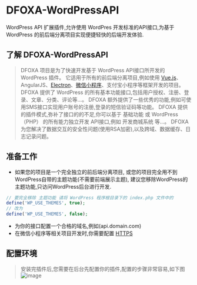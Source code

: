 # DFOXA-WordPressAPI
WordPress API 扩展插件,允许使用 WordPres 开发标准的API接口,为基于 WordPress 的前后端分离项目实现便捷轻快的后端开发体验.

## 了解 DFOXA-WordPressAPI


>DFOXA 项目是为了快速开发基于 WordPress API接口所开发的 WordPress 插件。
>它适用于所有的前后端分离项目,例如使用 [Vue.js](https://vuejs.org)、AngularJS、[Electron](http://electron.atom.io)、[微信小程序](https://mp.weixin.qq.com/debug/wxadoc/introduction/)、支付宝小程序等框架开发的项目。
>DFOXA 提供了 WordPress 的所有基本功能接口,包括用户授权、注册、登录、文章、分类、评论等...。
>DFOXA 额外提供了一些优秀的功能,例如可使用SMS接口实现用户账号的注册,登录的短信验证码等功能。
>DFOXA 提供的插件模式,弥补了接口的的不足,你可以基于 基础功能 或 WordPress（PHP） 的所有能力独立开发 API接口,例如 开发商城系统 等...。
>DFOXA 为您解决了数据交互的安全性问题(使用RSA加密),以及跨域、数据缓存、日志记录问题。

## 准备工作
* 如果您的项目是一个完全独立的前后端分离项目,
    或您的项目完全用不到WordPress自带的主题功能(不需要前端展示主题),
    建议您移除WordPress的主题功能,只访问WordPress后台进行开发.
 
 ```php
 // 要完全移除 主题功能 请将 WordPress 程序根目录下的 index.php 文件中的
 define('WP_USE_THEMES', true);
 // 改为
 define('WP_USE_THEMES', false);
 ```
* 为你的接口配置一个合格的域名,例如(api.domain.com)
* 在微信小程序等相关项目开发时,你需要配置 [HTTPS](https://www.vpser.net/build/letsencrypt-certbot.html)


## 配置环境
> 安装完插件后,您需要在后台先配置你的插件,配置的步骤非常容易,如下图
![image](https://github.com/hoythan/DFOXA-WordPressAPI/blob/master/screenshots/admin_page_setting.png)
